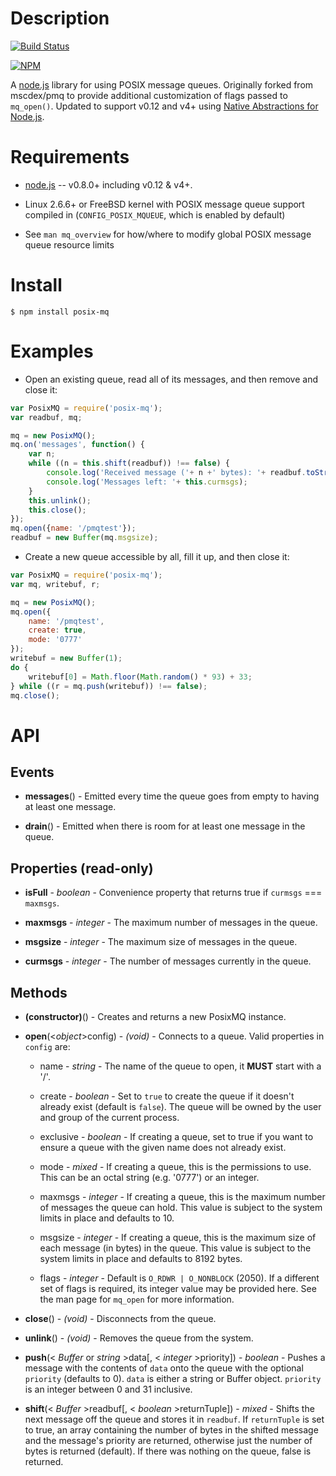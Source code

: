 Description
===========

[![Build Status](https://travis-ci.org/mikeokner/posix-mq.svg)](https://travis-ci.org/mikeokner/posix-mq)

[![NPM](https://nodei.co/npm/posix-mq.png)](https://npmjs.org/package/posix-mq)

A [node.js](http://nodejs.org/) library for using POSIX message queues. Originally forked from mscdex/pmq to provide additional customization of flags passed to `mq_open()`. Updated to support v0.12 and v4+ using [Native Abstractions for Node.js](https://github.com/nodejs/nan).


Requirements
============

* [node.js](http://nodejs.org/) -- v0.8.0+ including v0.12 & v4+.

* Linux 2.6.6+ or FreeBSD kernel with POSIX message queue support compiled in (`CONFIG_POSIX_MQUEUE`, which is enabled by default)

* See `man mq_overview` for how/where to modify global POSIX message queue resource limits


Install
=======

```shell
$ npm install posix-mq
```


Examples
========

* Open an existing queue, read all of its messages, and then remove and close it:

```javascript
var PosixMQ = require('posix-mq');
var readbuf, mq;

mq = new PosixMQ();
mq.on('messages', function() {
    var n;
    while ((n = this.shift(readbuf)) !== false) {
        console.log('Received message ('+ n +' bytes): '+ readbuf.toString('utf8', 0, n));
        console.log('Messages left: '+ this.curmsgs);
    }
    this.unlink();
    this.close();
});
mq.open({name: '/pmqtest'});
readbuf = new Buffer(mq.msgsize);
```

* Create a new queue accessible by all, fill it up, and then close it:

```javascript
var PosixMQ = require('posix-mq');
var mq, writebuf, r;

mq = new PosixMQ();
mq.open({
    name: '/pmqtest',
    create: true,
    mode: '0777'
});
writebuf = new Buffer(1);
do {
    writebuf[0] = Math.floor(Math.random() * 93) + 33;
} while ((r = mq.push(writebuf)) !== false);
mq.close();
```


API
===

Events
------

* **messages**() - Emitted every time the queue goes from empty to having at least one message.

* **drain**() - Emitted when there is room for at least one message in the queue.

Properties (read-only)
----------------------

* **isFull** - _boolean_ - Convenience property that returns true if `curmsgs` === `maxmsgs`.

* **maxmsgs** - _integer_ - The maximum number of messages in the queue.

* **msgsize** - _integer_ - The maximum size of messages in the queue.

* **curmsgs** - _integer_ - The number of messages currently in the queue.

Methods
-------

* **(constructor)**() - Creates and returns a new PosixMQ instance.

* **open**(<_object_>config) - _(void)_ - Connects to a queue. Valid properties in `config` are:

    * name - _string_ - The name of the queue to open, it **MUST** start with a '/'.

    * create - _boolean_ - Set to `true` to create the queue if it doesn't already exist (default is `false`). The queue will be owned by the user and group of the current process.

    * exclusive - _boolean_ - If creating a queue, set to true if you want to ensure a queue with the given name does not already exist.

    * mode - _mixed_ - If creating a queue, this is the permissions to use. This can be an octal string (e.g. '0777') or an integer.

    * maxmsgs - _integer_ - If creating a queue, this is the maximum number of messages the queue can hold. This value is subject to the system limits in place and defaults to 10.

    * msgsize - _integer_ - If creating a queue, this is the maximum size of each message (in bytes) in the queue. This value is subject to the system limits in place and defaults to 8192 bytes.

    * flags - _integer_ - Default is `O_RDWR | O_NONBLOCK` (2050). If a different set of flags is required, its integer value may be provided here. See the man page for `mq_open` for more information.
    
* **close**() - _(void)_ - Disconnects from the queue.

* **unlink**() - _(void)_ - Removes the queue from the system.

* **push**(< _Buffer_ or _string_ >data[, < _integer_ >priority]) - _boolean_ - Pushes a message with the contents of `data` onto the queue with the optional `priority` (defaults to 0). `data` is either a string or Buffer object. `priority` is an integer between 0 and 31 inclusive.

* **shift**(< _Buffer_ >readbuf[, < _boolean_ >returnTuple]) - _mixed_ - Shifts the next message off the queue and stores it in `readbuf`. If `returnTuple` is set to true, an array containing the number of bytes in the shifted message and the message's priority are returned, otherwise just the number of bytes is returned (default). If there was nothing on the queue, false is returned.
